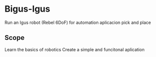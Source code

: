 # Bigus-Igus
Run an Igus robot (Rebel 6DoF) for automation aplicacion pick and place

## Scope
Learn the basics of robotics
Create a simple and funcitonal aplication

